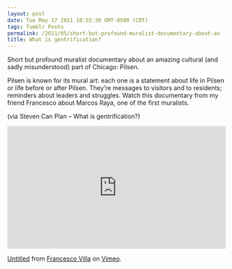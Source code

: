 ```yaml
---
layout: post
date: Tue May 17 2011 10:55:30 GMT-0500 (CDT)
tags: Tumblr Posts
permalink: /2011/05/short-but-profound-muralist-documentary-about-an
title: What is gentrification?
---
```


Short but profound muralist documentary about an amazing cultural (and sadly misunderstood) part of Chicago: Pilsen.

Pilsen is known for its mural art: each one is a statement about life in  Pilsen or life before or after Pilsen. They’re messages to visitors and  to residents; reminders about leaders and struggles. Watch this  documentary from my friend Francesco about Marcos Raya, one of the first muralists.

(via Steven Can Plan – What is gentrification?)

<iframe src="http://player.vimeo.com/video/23431166?title=0&amp;byline=0&amp;portrait=0" width="500" height="281" frameborder="0"></iframe>

[Untitled](http://vimeo.com/23431166) from [Francesco Villa](http://vimeo.com/user2961077) on [Vimeo](http://vimeo.com).
